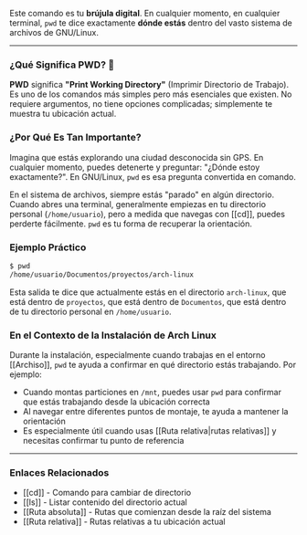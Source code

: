 Este comando es tu **brújula digital**. En cualquier momento, en cualquier terminal, `pwd` te dice exactamente **dónde estás** dentro del vasto sistema de archivos de GNU/Linux.

---
### ¿Qué Significa PWD? 📍
**PWD** significa **"Print Working Directory"** (Imprimir Directorio de Trabajo). Es uno de los comandos más simples pero más esenciales que existen. No requiere argumentos, no tiene opciones complicadas; simplemente te muestra tu ubicación actual.

### ¿Por Qué Es Tan Importante?
Imagina que estás explorando una ciudad desconocida sin GPS. En cualquier momento, puedes detenerte y preguntar: "¿Dónde estoy exactamente?". En GNU/Linux, `pwd` es esa pregunta convertida en comando.

En el sistema de archivos, siempre estás "parado" en algún directorio. Cuando abres una terminal, generalmente empiezas en tu directorio personal (`/home/usuario`), pero a medida que navegas con [[cd]], puedes perderte fácilmente. `pwd` es tu forma de recuperar la orientación.

### Ejemplo Práctico
```bash
$ pwd
/home/usuario/Documentos/proyectos/arch-linux
```

Esta salida te dice que actualmente estás en el directorio `arch-linux`, que está dentro de `proyectos`, que está dentro de `Documentos`, que está dentro de tu directorio personal en `/home/usuario`.

### En el Contexto de la Instalación de Arch Linux
Durante la instalación, especialmente cuando trabajas en el entorno [[Archiso]], `pwd` te ayuda a confirmar en qué directorio estás trabajando. Por ejemplo:

- Cuando montas particiones en `/mnt`, puedes usar `pwd` para confirmar que estás trabajando desde la ubicación correcta
- Al navegar entre diferentes puntos de montaje, te ayuda a mantener la orientación
- Es especialmente útil cuando usas [[Ruta relativa|rutas relativas]] y necesitas confirmar tu punto de referencia

---
### Enlaces Relacionados
- [[cd]] - Comando para cambiar de directorio
- [[ls]] - Listar contenido del directorio actual
- [[Ruta absoluta]] - Rutas que comienzan desde la raíz del sistema
- [[Ruta relativa]] - Rutas relativas a tu ubicación actual